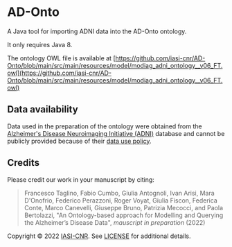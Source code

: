 # AD-Onto

A Java tool for importing ADNI data into the AD-Onto ontology.

It only requires Java 8.

The ontology OWL file is available at [https://github.com/iasi-cnr/AD-Onto/blob/main/src/main/resources/model/modiag_adni_ontology__v06_FT.owl](https://github.com/iasi-cnr/AD-Onto/blob/main/src/main/resources/model/modiag_adni_ontology__v06_FT.owl)

## Data availability

Data used in the preparation of the ontology were obtained from the [Alzheimer's Disease Neuroimaging Initiative (ADNI)](https://adni.loni.usc.edu) database and cannot be publicly provided because of their [data use policy](https://adni.loni.usc.edu/wp-content/uploads/how_to_apply/ADNI_DSP_Policy.pdf).

## Credits

Please credit our work in your manuscript by citing:

> Francesco Taglino, Fabio Cumbo, Giulia Antognoli, Ivan Arisi, Mara D'Onofrio, Federico Perazzoni, Roger Voyat, Giulia Fiscon, Federica Conte, Marco Canevelli, Giuseppe Bruno, Patrizia Mecocci, and Paola Bertolazzi, "An Ontology-based approach for Modelling and Querying the Alzheimer’s Disease Data", _mauscript in preparation_ (2022)

Copyright © 2022 [IASI-CNR](https://github.com/iasi-cnr). See [LICENSE](https://github.com/iasi-cnr/Ad-Onto/blob/main/LICENSE) for additional details.
